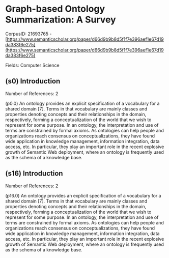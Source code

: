 # Graph-based Ontology Summarization: A Survey

CorpusID: 21693765 - [https://www.semanticscholar.org/paper/d66d9b9b8d5f1f7e396aef1e67d19da383f6e275](https://www.semanticscholar.org/paper/d66d9b9b8d5f1f7e396aef1e67d19da383f6e275)

Fields: Computer Science

## (s0) Introduction
Number of References: 2

(p0.0) An ontology provides an explicit specification of a vocabulary for a shared domain [7]. Terms in that vocabulary are mainly classes and properties denoting concepts and their relationships in the domain, respectively, forming a conceptualization of the world that we wish to represent for some purpose. In an ontology, the interpretation and use of terms are constrained by formal axioms. As ontologies can help people and organizations reach consensus on conceptualizations, they have found wide application in knowledge management, information integration, data access, etc. In particular, they play an important role in the recent explosive growth of Semantic Web deployment, where an ontology is frequently used as the schema of a knowledge base.
## (s16) Introduction
Number of References: 2

(p16.0) An ontology provides an explicit specification of a vocabulary for a shared domain [7]. Terms in that vocabulary are mainly classes and properties denoting concepts and their relationships in the domain, respectively, forming a conceptualization of the world that we wish to represent for some purpose. In an ontology, the interpretation and use of terms are constrained by formal axioms. As ontologies can help people and organizations reach consensus on conceptualizations, they have found wide application in knowledge management, information integration, data access, etc. In particular, they play an important role in the recent explosive growth of Semantic Web deployment, where an ontology is frequently used as the schema of a knowledge base.
